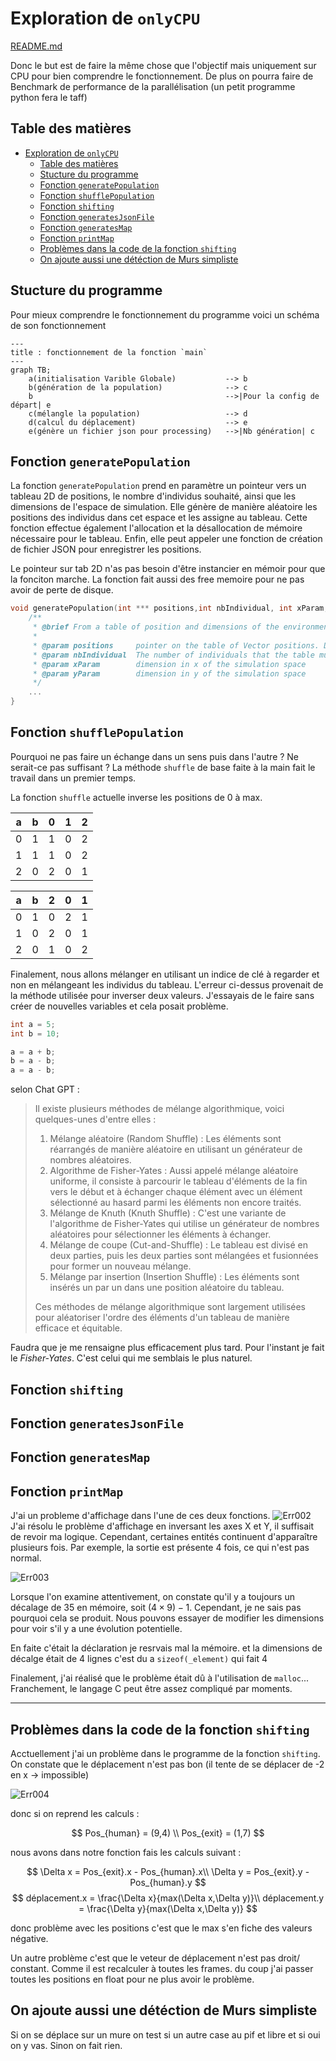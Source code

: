 # Exploration de `onlyCPU`

[README.md](../README.md)

Donc le but est de faire la même chose que l'objectif mais uniquement sur CPU pour bien comprendre le fonctionnement. De plus on pourra faire de Benchmark de performance de la parallélisation (un petit programme python fera le taff)

## Table des matières

- [Exploration de `onlyCPU`](#exploration-de-onlycpu)
  - [Table des matières](#table-des-matières)
  - [Stucture du programme](#stucture-du-programme)
  - [Fonction `generatePopulation`](#fonction-generatepopulation)
  - [Fonction `shufflePopulation`](#fonction-shufflepopulation)
  - [Fonction `shifting`](#fonction-shifting)
  - [Fonction `generatesJsonFile`](#fonction-generatesjsonfile)
  - [Fonction `generatesMap`](#fonction-generatesmap)
  - [Fonction `printMap`](#fonction-printmap)
  - [Problèmes dans la code de la fonction `shifting`](#problèmes-dans-la-code-de-la-fonction-shifting)
  - [On ajoute aussi une détéction de Murs simpliste](#on-ajoute-aussi-une-détéction-de-murs-simpliste)

## Stucture du programme

Pour mieux comprendre le fonctionnement du programme voici un schéma de son fonctionnement  

```mermaid
---
title : fonctionnement de la fonction `main`
---
graph TB;
    a(initialisation Varible Globale)           --> b
    b(génération de la population)              --> c
    b                                           -->|Pour la config de départ| e
    c(mélangle la population)                   --> d
    d(calcul du déplacement)                    --> e
    e(génère un fichier json pour processing)   -->|Nb génération| c
```

## Fonction `generatePopulation`

La fonction `generatePopulation` prend en paramètre un pointeur vers un tableau 2D de positions, le nombre d'individus souhaité, ainsi que les dimensions de l'espace de simulation. Elle génère de manière aléatoire les positions des individus dans cet espace et les assigne au tableau. Cette fonction effectue également l'allocation et la désallocation de mémoire nécessaire pour le tableau. Enfin, elle peut appeler une fonction de création de fichier JSON pour enregistrer les positions.

Le pointeur sur tab 2D n'as pas besoin d'être instancier en mémoir pour que la fonciton marche. La fonction fait aussi des free memoire pour ne pas avoir de perte de disque.

```c
void generatePopulation(int *** positions,int nbIndividual, int xParam, int yParam){
    /**
     * @brief From a table of position and dimensions of the environment of the simulation, generates the positions of the individuals in a random way in this  space
     * 
     * @param positions     pointer on the table of Vector positions. Does not need to be instantiated in memory
     * @param nbIndividual  The number of individuals that the table must contain
     * @param xParam        dimension in x of the simulation space
     * @param yParam        dimension in y of the simulation space
     */
    ...
}
```

## Fonction `shufflePopulation`

Pourquoi ne pas faire un échange dans un sens puis dans l'autre ? Ne serait-ce pas suffisant ? La méthode `shuffle` de base faite à la main fait le travail dans un premier temps.

La fonction `shuffle` actuelle inverse les positions de 0 à max.

| a   | b   | 0   | 1   | 2   |
| --- | --- | --- | --- | --- |
| 0   | 1   | 1   | 0   | 2   |
| 1   | 1   | 1   | 0   | 2   |
| 2   | 0   | 2   | 0   | 1   |

| a   | b   | 2   | 0   | 1   |
| --- | --- | --- | --- | --- |
| 0   | 1   | 0   | 2   | 1   |
| 1   | 0   | 2   | 0   | 1   |
| 2   | 0   | 1   | 0   | 2   |

Finalement, nous allons mélanger en utilisant un indice de clé à regarder et non en mélangeant les individus du tableau. L'erreur ci-dessus provenait de la méthode utilisée pour inverser deux valeurs. J'essayais de le faire sans créer de nouvelles variables et cela posait problème.

```C
int a = 5;
int b = 10;

a = a + b;
b = a - b;
a = a - b;
```

selon Chat GPT :

>Il existe plusieurs méthodes de mélange algorithmique, voici quelques-unes d'entre elles :
>
>1. Mélange aléatoire (Random Shuffle) : Les éléments sont réarrangés de manière aléatoire en utilisant un générateur de nombres aléatoires.
>2. Algorithme de Fisher-Yates : Aussi appelé mélange aléatoire uniforme, il consiste à parcourir le tableau d'éléments de la fin vers le début et à échanger chaque élément avec un élément sélectionné au hasard parmi les éléments non encore traités.
>3. Mélange de Knuth (Knuth Shuffle) : C'est une variante de l'algorithme de Fisher-Yates qui utilise un générateur de nombres aléatoires pour sélectionner les éléments à échanger.
>4. Mélange de coupe (Cut-and-Shuffle) : Le tableau est divisé en deux parties, puis les deux parties sont mélangées et fusionnées pour former un nouveau mélange.
>5. Mélange par insertion (Insertion Shuffle) : Les éléments sont insérés un par un dans une position aléatoire du tableau.
>
>Ces méthodes de mélange algorithmique sont largement utilisées pour aléatoriser l'ordre des éléments d'un tableau de manière efficace et équitable.

Faudra que je me rensaigne plus efficacement plus tard. Pour l'instant je fait le *Fisher-Yates*. C'est celui qui me semblais le plus naturel.

## Fonction `shifting`

## Fonction `generatesJsonFile`

## Fonction `generatesMap`

## Fonction `printMap`

J'ai un probleme d'affichage dans l'une de ces deux fonctions.
![Err002](content/Err002.png)
J'ai résolu le problème d'affichage en inversant les axes X et Y, il suffisait de revoir ma logique. Cependant, certaines entités continuent d'apparaître plusieurs fois. Par exemple, la sortie est présente 4 fois, ce qui n'est pas normal.

![Err003](content/schema_err_memoire.jpeg)

Lorsque l'on examine attentivement, on constate qu'il y a toujours un décalage de $35$ en mémoire, soit $(4 × 9) - 1$. Cependant, je ne sais pas pourquoi cela se produit. Nous pouvons essayer de modifier les dimensions pour voir s'il y a une évolution potentielle.

En faite c'était la déclaration je resrvais mal la mémoire. et la dimensions de décalge était de 4 lignes c'est du a `sizeof(_element)` qui fait 4

Finalement, j'ai réalisé que le problème était dû à l'utilisation de `malloc`... Franchement, le langage C peut être assez compliqué par moments.

---

## Problèmes dans la code de la fonction `shifting`

Acctuellement j'ai un problème dans le programme de la fonction `shifting`. On constate que le déplacement n'est pas bon (il tente de se déplacer de -2 en x -> impossible)

![Err004](content/Err003.png)

donc si on reprend les calculs :

$$
Pos_{human} = (9,4) \\
Pos_{exit} = (1,7)
$$

nous avons dans notre fonction fais les calculs suivant :

$$
\Delta x = Pos_{exit}.x - Pos_{human}.x\\
\Delta y = Pos_{exit}.y - Pos_{human}.y
$$
$$
déplacement.x = \frac{\Delta x}{max(\Delta x,\Delta y)}\\
déplacement.y = \frac{\Delta y}{max(\Delta x,\Delta y)}
$$

donc problème avec les positions c'est que le max s'en fiche des valeurs négative. 

Un autre problème c'est que le veteur de déplacement n'est pas droit/ constant. Comme il est recalculer à toutes les frames. du coup j'ai passer toutes les positions en float pour ne plus avoir le problème.

## On ajoute aussi une détéction de Murs simpliste

Si on se déplace sur un mure on test si un autre case au pif et libre et si oui on y vas. Sinon on fait rien.

